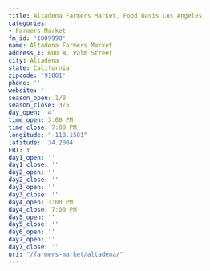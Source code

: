 ```yaml
---
title: Altadena Farmers Market, Food Oasis Los Angeles
categories:
- Farmers Market
fm_id: '1009998'
name: Altadena Farmers Market
address_1: 600 W. Palm Street
city: Altadena
state: California
zipcode: '91001'
phone: ''
website: ''
season_open: 1/8
season_close: 3/5
day_open: '4'
time_open: 3:00 PM
time_close: 7:00 PM
longitude: "-118.1581"
latitude: '34.2004'
EBT: Y
day1_open: ''
day1_close: ''
day2_open: ''
day2_close: ''
day3_open: ''
day3_close: ''
day4_open: 3:00 PM
day4_close: 7:00 PM
day5_open: ''
day5_close: ''
day6_open: ''
day7_open: ''
day7_close: ''
uri: "/farmers-market/altadena/"
---
```


